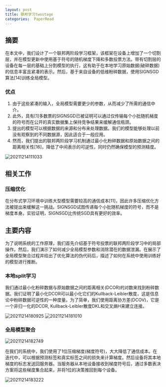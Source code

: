 ```yaml
---
layout: post 
title: 联邦学习twostage 
categories:  PaperRead   
---   
```


## 摘要
在本文中，我们设计了一个联邦两阶段学习框架，该框架在设备上增加了一个切割层，并在模型更新中使用基于符号的随机梯度下降和多数投票方法。带有切割层的设备在每一层的基础上分割模型的执行，这有助于在本地学习原始数据(破碎数据)的信息丰富且紧凑的表示。然后，基于来自设备的低维粉碎数据，使用SIGNSGD算法[14]训练全局模型。
### 优点
1. 由于这些紧凑的输入，全局模型需要更少的参数，从而减少了所需的通信中介。
2. 此外，具有[1]多数票的SIGNSGD已被证明可以通过仅传输每个小批随机梯度的符号而在公开的真实数据集上保持竞争结果来缓解通信瓶颈。
3. 提出的模型可以根据数据的来源和分布来处理数据。我们的模型能够处理以前没有观察到的不同数据源，因此适合于一般应用。
4. 然而，我们提出的联邦两阶段学习机制通过最小化粉碎数据和原始数据之间的距离相关性[16]，降低了中间表示的可逆性，同时仍然确保模型的预测精度。

![20211214111033](https://cdn.jsdelivr.net/gh/kexve/img/img/20211214111033.png)

## 相关工作
### 压缩优化
在分布式学习环境中训练大型模型需要较高的通信成本[11]，因此许多压缩优化方法被提出来缓解这一挑战。SIGNSGD试图传递每个小批随机梯度的符号，而不是梯度本身。实验证明，SIGNSGD比传统SGD具有更好的效率。

## 主要内容
为了说明系统的工作原理，我们首先介绍基于符号投票的联邦两阶段学习中的局部操作。然后，我们演示了如何减少全局模型参数和消除潜在的数据泄漏。在展示了全局模型聚合过程并给出了优化算法的伪代码后，描述了如何在系统中使用训练好的模型进行推断。
### 本地split学习
我们通过最小化粉碎数据与原始数据之间的距离相关(DCOR)的对数来找到粉碎数据。我们证明了最小化DCOR可以最小化它们的Kullback-Leibler散度，这是信息论中粉碎数据可逆性的一种度量。为了简单，我们使用距离协方差(DCOV)，它是一个非归一化的DCOR, Kullback-Leibler散度DKL和交叉熵H来建立连接。

![20211214180925](https://cdn.jsdelivr.net/gh/kexve/img/img/20211214180925.png)
![20211214181010](https://cdn.jsdelivr.net/gh/kexve/img/img/20211214181010.png)

### 全局模型聚合

![20211214182749](https://cdn.jsdelivr.net/gh/kexve/img/img/20211214182749.png)

在我们的系统中，我们使用了1位压缩梯度(梯度符号)，大大降低了通信成本。在迭代中，可以根据预测标签和真实标签之间的损失来计算梯度。然后设备将其本地梯度的标志发送回服务器。当服务器从本地设备接收到梯度符号后，通过多数表决方案将这些梯度集合起来，并将1位的决策推回到每个设备。

![20211214183222](https://cdn.jsdelivr.net/gh/kexve/img/img/20211214183222.png)





